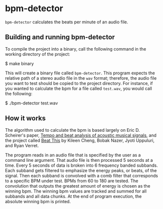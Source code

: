 # bpm-detector

`bpm-detector` calculates the beats per minute of an audio file.

 ## Building and running bpm-detector

 To compile the project into a binary, call the following command in the working directory of the project:

 $ make binary

 This will create a binary file called `bpm-detector`. This program expects the relative path of a stereo audio file in the `wav` format; therefore, the audio file you want to test should be copied to the project directory. For instance, if you wanted to calculate the bpm for a file called `test.wav`, you would call the following:

 $ ./bpm-detector test.wav

 ## How it works

The algorithm used to calculate the bpm is based largely on Eric D. Scheirer's paper, [Tempo and beat analysis of acoustic musical signals](http://www.iro.umontreal.ca/~pift6080/H09/documents/papers/scheirer_jasa.pdf), and the project called [Beat This](https://www.clear.rice.edu/elec301/Projects01/beat_sync/index.html) by Kileen Cheng, Bobak Nazer, Jyoti Uppuluri, and Ryan Verret.

The program reads in an audio file that is specified by the user as a command line argument. That audio file is then processed 5 seconds at a time. Every 5 seconds of data is broken into 6 frequency banded subbands. Each subband gets filtered to emphasize the energy peaks, or beats, of the signal. Then each subband is convolved with a comb filter that corresponds to a specific BPM under test. BPMs from 60 to 180 are tested. The convolution that outputs the greatest amount of energy is chosen as the winning bpm. The winning bpm values are tracked and summed for all subbands and all data chunks. At the end of program execution, the absolute winning bpm is printed.





